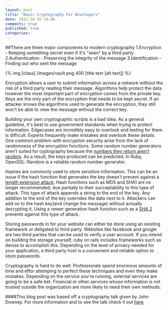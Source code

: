 ```yaml
---
layout: post
title: "Basic Cryptography For Developers"
date: 2012-10-16 14:48
comments: true
published: true
categories:
---
```


##There are three major components to modern cryptography
	1.Encryption - Keeping something secret even if it's "seen" by a third party
	2.Authentication - Preserving the integrity of the message
	3.Identification - Finding out who sent the message

{% img [class]  /images/vault.png 400 [title text [alt text]] %}


Encryption allows a user to submit information across a network without the risk of a third party reading their message. Algorithms help protect the data however the most important part of encryption comes from the private key. Keys are the only part of the encryption that needs to be kept secret. If an attacker knows the algorithms used to generate the encryption, they still won't be able to view the message without the correct key.  		

Building your own cryptographic scripts is a bad idea. As a general guideline, it's best to use government standards when trying to protect information. Edgecases are incredibly easy to overlook and testing for them is difficult. Experts frequently make mistakes and overlook these details. One common problem with encryption security arise from the lack of randomness of the encryption functions. Some random number generators aren't suited for cyptography because the [numbers they return aren't random](http://www.random.org/randomness/). As a result, the keys produced can be predicted. In Ruby, OpenSSL::Random is a reliable random number generator.  		

Hashes are commonly used to store sensitive information. This can be an issue if the hash function that generates the key doesn't prevent against a [length extension attack](http://en.wikipedia.org/wiki/Length_extension_attack). Hash functions such as MD5 and SHA1 are no longer recommended, due partially to their succeptability to this type of attack. This type of attack appends a string to the end of the key. Any addition to the end of the key overrides the data next to it. Attackers can add on to the hash key(and change the message) without actually decrypting it. Using a newer generation hash function such as a [SHA 2](http://en.wikipedia.org/wiki/SHA-2) prevents against this type of attack. 

Storing passwords in for your website can either be done using an existing framework or deligated to third party. Websites like facebook and google are two third parties that can be used to verify a user account. If you intend on building the storage yourself, ruby on rails includes frameworks such as devise to accomplish this. Depending on the level of privacy needed for your application, a third party host is a convenient and reliable option to store passwords.


Cryptography is hard to do well. Professionals spend enormous amounts of time and effor attemping to perfect these techniques and even they make mistakes. Depending on the service you're running, external services are going to be a safe bet. Financial or other services whose information is not trusted outside the organization are more likely to need their own methods. 

####This blog post was based off a cryptography talk given by John Downey. For more information and to see the talk check it out [here](http://www.confreaks.com/videos/1114-gogaruco2012-modern-cryptography)